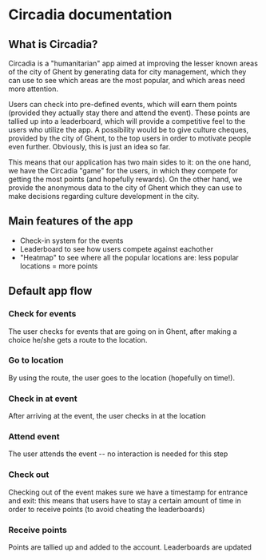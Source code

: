 <h1>Circadia documentation</h1>

<h2>What is Circadia?</h2>
<p>
    Circadia is a "humanitarian" app aimed at improving the lesser known areas of the city of Ghent by generating data for city management, which they can use to see which areas are the most popular, and which areas need more attention.
</p>
<p>
    Users can check into pre-defined events, which will earn them points (provided they actually stay there and attend the event). These points are tallied up into a leaderboard, which will provide a competitive feel to the users who utilize the app. A possibility would be to give culture cheques, provided by the city of Ghent, to the top users in order to motivate people even further. Obviously, this is just an idea so far.
</p>
<p>
    This means that our application has two main sides to it: on the one hand, we have the Circadia "game" for the users, in which they compete for getting the most points (and hopefully rewards). On the other hand, we provide the anonymous data to the city of Ghent which they can use to make decisions regarding culture development in the city.
</p>

<h2>Main features of the app</h2>
<ul>
    <li>Check-in system for the events</li>
    <li>Leaderboard to see how users compete against eachother</li>
    <li>"Heatmap" to see where all the popular locations are: less popular locations = more points</li>
</ul>

<h2>Default app flow</h2>
<h3>Check for events</h3>
The user checks for events that are going on in Ghent, after making a choice he/she gets a route to the location.

<h3>Go to location</h3>
By using the route, the user goes to the location (hopefully on time!).

<h3>Check in at event</h3>
After arriving at the event, the user checks in at the location

<h3>Attend event</h3>
The user attends the event -- no interaction is needed for this step

<h3>Check out</h3>
Checking out of the event makes sure we have a timestamp for entrance and exit: this means that users have to stay a certain amount of time in order to receive points (to avoid cheating the leaderboards)

<h3>Receive points</h3>
Points are tallied up and added to the account. Leaderboards are updated